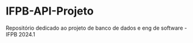 # IFPB-API-Projeto
Repositório dedicado ao projeto de banco de dados e eng de software - IFPB 2024.1

